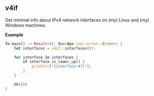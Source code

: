 ## v4if

Get minimal info about IPv4 network interfaces on (my) Linux and (my) Windows machines.

**Example**
```rust
fn main() -> Result<(), Box<dyn std::error::Error>> {
    let interfaces = v4if::interfaces()?;

    for interface in interfaces {
        if interface.is_lower_up() {
            println!("{interface:#?}");
        }
    }

    Ok(())
}
```
